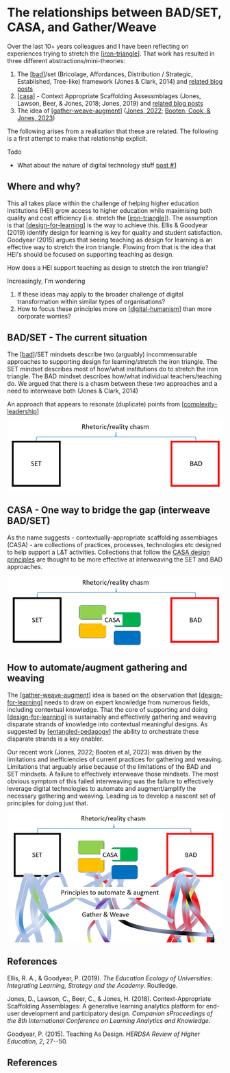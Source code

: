 <!--
 Copyright (C) 2023 David Jones
 
 This file is part of memex.
 
 memex is free software: you can redistribute it and/or modify
 it under the terms of the GNU General Public License as published by
 the Free Software Foundation, either version 3 of the License, or
 (at your option) any later version.
 
 memex is distributed in the hope that it will be useful,
 but WITHOUT ANY WARRANTY; without even the implied warranty of
 MERCHANTABILITY or FITNESS FOR A PARTICULAR PURPOSE.  See the
 GNU General Public License for more details.
 
 You should have received a copy of the GNU General Public License
 along with memex.  If not, see <http://www.gnu.org/licenses/>.
-->

# The relationships between BAD/SET, CASA, and Gather/Weave

Over the last 10+ years colleagues and I have been reflecting on experiences trying to stretch the [[iron-triangle]]. That work has resulted in three different abstractions/mini-theories:

1. The [[bad]]/set (Bricolage, Affordances, Distribution / Strategic, Established, Tree-like) framework (Jones & Clark, 2014) and [related blog posts](https://djon.es/blog/category/bad/)
2. [[casa]] - Context Appropriate Scaffolding Assessmblages (Jones, Lawson, Beer, & Jones, 2018; Jones, 2019) and [related blog posts](https://djon.es/blog/category/casa/)
3. The idea of [[gather-weave-augment]] ([Jones, 2022](https://djon.es/blog/2022/10/10/orchestrating-entangled-relations-to-stretch-the-iron-triangle-observations-from-an-lms-migration/#poster); [Booten, Cook, & Jones, 2023](https://djon.es/blog/2023/02/09/gathers-weavers-and-augmenters-three-principles-for-dynamic-and-sustainable-delivery-of-quality-learning-and-teaching/))

The following arises from a realisation that these are related. The following is a first attempt to make that relationship explicit.

Todo 

- What about the nature of digital technology stuff [post #1](https://davidtjones.wordpress.com/2016/06/27/what-is-the-nature-of-digital-technology-part-1/)

## Where and why?

This all takes place within the challenge of helping higher education institutions (HEI) grow access to higher education while maximising both quality and cost efficiency (i.e. stretch the [[iron-triangle]]). The assumption is that [[design-for-learning]] is the way to achieve this. Ellis & Goodyear (2019) identify design for learning is key for quality and student satisfaction. Goodyear (2015) argues that seeing teaching as design for learning is an effective way to stretch the iron triangle. Flowing from that is the idea that HEI's should be focused on supporting teaching as design. 

How does a HEI support teaching as design to stretch the iron triangle?

Increasingly, I'm wondering 

1. If these ideas may apply to the broader challenge of digital transformation within similar types of organisations? 
2. How to focus these principles more on [[digital-humanism]] than more corporate worries?

## BAD/SET - The current situation

The [[bad]]/SET mindsets describe two (arguably) incommensurable approaches to supporting design for learning/stretch the iron triangle. The SET mindset describes most of how/what institutions do to stretch the iron triangle. The BAD mindset describes how/what individual teachers/teaching do. We argued that there is a chasm between these two approaches and a need to interweave both (Jones & Clark, 2014)

An approach that appears to resonate (duplicate) points from [[complexity-leadership]]

![Illustration of the chasm between the SET/BAD approaches. Two rectangles (labelled BAD and SET) are separate by a chasm](images/bad-set-chasm.png)

## CASA - One way to bridge the gap (interweave BAD/SET)

As the name suggests - contextually-appropriate scaffolding assemblages (CASA) - are collections of practices, processes, technologies etc designed to help support a L&T activities. Collections that follow the [CASA design principles](https://djon.es/blog/2019/08/08/exploring-knowledge-reuse-in-design-for-digital-learning-tweaks-h5p-constructive-templates-and-casa/#initial-design-principles-adr-stage-4) are thought to be more effective at interweaving the SET and BAD approaches.

![The chasm between BAD and SET rectangles are filled by numerous figures representing CASA](images/bad-set-casa.png)

## How to automate/augment gathering and weaving 

The [[gather-weave-augment]] idea is based on the observation that [[design-for-learning]] needs to draw on expert knowledge from numerous fields, including contextual knowledge. That the core of supporting and doing [[design-for-learning]] is sustainably and effectively gathering and weaving disparate strands of knowledge into contextual meaningful designs. As suggested by [[entangled-pedagogy]] the ability to orchestrate these disparate strands is a key enabler.

Our recent work (Jones, 2022; Booten et al, 2023) was driven by the limitations and inefficiencies of current practices for gathering and weaving. Limitations that arguably arise because of the limitations of the BAD and SET mindsets. A failure to effectively interweave those mindsets. The most obvious symptom of this failed interweaving was the failure to effectively leverage digital technologies to automate and augment/amplify the necessary gathering and weaving. Leading us to develop a nascent set of principles for doing just that.


![A disparate collection of strands are shown flowing into that SET, BAD and CASA objects.](images/bad-set-casa-gather.png)



## References 

Ellis, R. A., & Goodyear, P. (2019). *The Education Ecology of Universities: Integrating Learning, Strategy and the Academy*. Routledge.

Jones, D., Lawson, C., Beer, C., & Jones, H. (2018). Context-Appropriate Scaffolding Assemblages: A generative learning analytics platform for end-user development and participatory design. *Companion sProceedings of the 8th International Conference on Learning Analytics and Knowledge*.

Goodyear, P. (2015). Teaching As Design. *HERDSA Review of Higher Education*, *2*, 27--50.




## References

[//begin]: # "Autogenerated link references for markdown compatibility"
[iron-triangle]: ../Design/iron-triangle "Iron Triangle"
[bad]: bad "BAD - Bricolage Affordances Distribution"
[casa]: casa "Contextually Appropriate Scaffolding Assemblages (CASA)"
[gather-weave-augment]: ../Design/gather-weave-augment "Gather, Weave, and Augment"
[design-for-learning]: ../Design/design-for-learning "Design for learning"
[digital-humanism]: ../computing/digital-humanism "Digital humanism"
[complexity-leadership]: ../Distribution/complexity-leadership "Complexity Leadership"
[entangled-pedagogy]: ../Distribution/entangled-pedagogy "Entangled Pedagogy"
[//end]: # "Autogenerated link references"